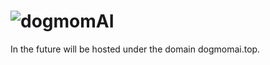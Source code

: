 # ![dogmomAI](http://www.kitsumitsu.de/dogmomAI/)
In the future will be hosted under the domain dogmomai.top.
